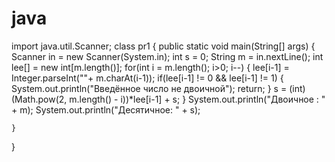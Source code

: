 java
====
import java.util.Scanner;
class pr1 {
	public static void main(String[] args) {
        Scanner in = new Scanner(System.in);
        int s = 0;
        String m = in.nextLine();
        int lee[] = new int[m.length()];
           for(int i = m.length(); i>0; i--) {
                 lee[i-1] = Integer.parseInt(""+ m.charAt(i-1));
                    if(lee[i-1] != 0 && lee[i-1] != 1) {
                        System.out.println("Введённое число не двоичной");
                        return;
                    }
                 s = (int) (Math.pow(2, m.length() - i))*lee[i-1] + s;
           }
         System.out.println("Двоичное : " + m);
         System.out.println("Десятичное: " + s);

    }
}
